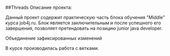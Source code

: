 ##Threads
Описание проекта:

Данный проект содержит практическую часть блока обучения "Middle" курса job4j.ru.
Блок является заключительным и после успешного его завершения, позволяет претендовать на позицию junior java developer.

Объединение зафиксированных изменений

В курсе производилась работа с ветками.
